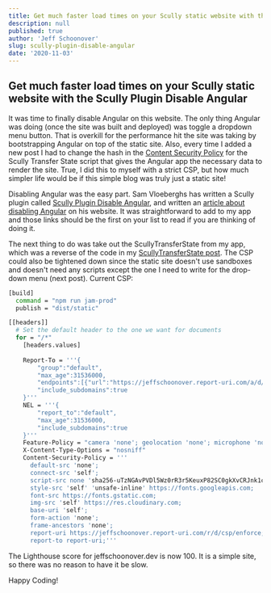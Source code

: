 ```yaml
---
title: Get much faster load times on your Scully static website with the Scully Plugin Disable Angular
description: null
published: true
author: 'Jeff Schoonover'
slug: scully-plugin-disable-angular
date: '2020-11-03'
---
```


## Get much faster load times on your Scully static website with the Scully Plugin Disable Angular

It was time to finally disable Angular on this website.  The only thing Angular was doing (once the site was built and deployed) was toggle a dropdown menu button.  That is overkill for the performance hit the site was taking by bootstrapping Angular on top of the static site.  Also, every time I added a new post I had to change the hash in the [Content Security Policy](/posts/2020/10/implementing-content-security-policy-netlify/) for the Scully Transfer State script that gives the Angular app the necessary data to render the site.  True, I did this to myself with a strict CSP, but how much simpler life would be if this simple blog was truly just a static site!

Disabling Angular was the easy part.  Sam Vloeberghs has written a Scully plugin called [Scully Plugin Disable Angular](https://www.npmjs.com/package/scully-plugin-disable-angular), and written an [article about disabling Angular](https://samvloeberghs.be/posts/disabling-angular-when-statically-generating-with-scully/) on his website.  It was straightforward to add to my app and those links should be the first on your list to read if you are thinking of doing it.  

The next thing to do was take out the ScullyTransferState from my app, which was a reverse of the code in my [ScullyTransferState post](/posts/2020/09/scully-transfer-state-implementation/).  The CSP could also be tightened down since the static site doesn't use sandboxes and doesn't need any scripts except the one I need to write for the drop-down menu (next post).  Current CSP:

```bash
[build]
  command = "npm run jam-prod"
  publish = "dist/static"

[[headers]]
  # Set the default header to the one we want for documents
  for = "/*"
    [headers.values]
    
    Report-To = '''{
        "group":"default",
        "max_age":31536000,
        "endpoints":[{"url":"https://jeffschoonover.report-uri.com/a/d/g"}],
        "include_subdomains":true
    }'''
    NEL = '''{
        "report_to":"default",
        "max_age":31536000,
        "include_subdomains":true
    }'''
    Feature-Policy = "camera 'none'; geolocation 'none'; microphone 'none'"
    X-Content-Type-Options = "nosniff"
    Content-Security-Policy = '''
      default-src 'none';
      connect-src 'self';
      script-src none 'sha256-uTzNGAvPVDl5Wz0rR3r5KeuxP82SC0gkXvCRJnk1chc=';
      style-src 'self' 'unsafe-inline' https://fonts.googleapis.com;
      font-src https://fonts.gstatic.com;
      img-src 'self' https://res.cloudinary.com;
      base-uri 'self';
      form-action 'none';
      frame-ancestors 'none';
      report-uri https://jeffschoonover.report-uri.com/r/d/csp/enforce;
      report-to report-uri;'''
```

The Lighthouse score for jeffschoonover.dev is now 100.  It is a simple site, so there was no reason to have it be slow.

Happy Coding!
